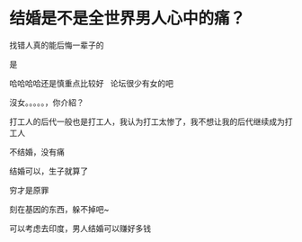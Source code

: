 # 结婚是不是全世界男人心中的痛？


找错人真的能后悔一辈子的

是

哈哈哈哈还是慎重点比较好&nbsp; &nbsp;论坛很少有女的吧

沒女。。。。。，你介紹？

打工人的后代一般也是打工人，我认为打工太惨了，我不想让我的后代继续成为打工人<img src="static/image/smiley/default/lol.gif" smilieid="12" border="0" alt="" />

不结婚，没有痛

结婚可以，生子就算了

穷才是原罪

刻在基因的东西，躲不掉吧~

可以考虑去印度，男人结婚可以赚好多钱
